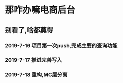 # 那咋办嘛电商后台

## 别看了,啥都莫得

### 2019-7-16 项目第一次push,完成主要的查询功能

### 2019-7-17 推进完善写入

### 2019-7-18 重构,MC层分离